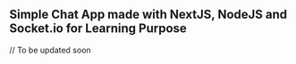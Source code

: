 ## Simple Chat App made with NextJS, NodeJS and Socket.io for Learning Purpose

// To be updated soon
